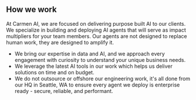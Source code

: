 ---
---

## How we work

At Carmen AI, we are focused on delivering purpose built AI to our clients. We specialize in building and deploying AI agents that will serve as impact multipliers for your team members. Our agents are not designed to replace human work, they are designed to amplify it.

- We bring our expertise in data and AI, and we approach every engagement with curiosity to understand your unique business needs.
- We leverage the latest AI tools in our work which helps us deliver solutions on time and on budget.
- We do not outsource or offshore our engineering work, it's all done from our HQ in Seattle, WA to ensure every agent we deploy is enterprise ready - secure, reliable, and performant.
